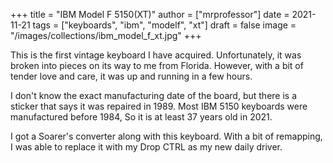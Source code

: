 +++
title = "IBM Model F 5150(XT)"
author = ["mrprofessor"]
date = 2021-11-21
tags = ["keyboards", "ibm", "modelf", "xt"]
draft = false
image = "/images/collections/ibm_model_f_xt.jpg"
+++

This is the first vintage keyboard I have acquired. Unfortunately, it was broken
into pieces on its way to me from Florida. However, with a bit of tender love and
care, it was up and running in a few hours.

I don't know the exact manufacturing date of the board, but there is a sticker
that says it was repaired in 1989. Most IBM 5150 keyboards were manufactured
before 1984, So it is at least 37 years old in 2021.

I got a Soarer's converter along with this keyboard. With a bit of remapping, I
was able to replace it with my Drop CTRL as my new daily driver.
